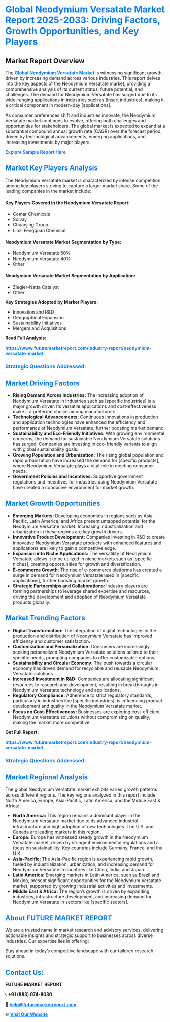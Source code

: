 <h1 style="color: #007BFF;">Global Neodymium Versatate Market Report 2025-2033: Driving Factors, Growth Opportunities, and Key Players</h1>

<section id="overview">
<h2>Market Report Overview</h2>
<p>The <a href="https://www.futuremarketreport.com/industry-report/neodymium-versatate-market" style="color: #007BFF; text-decoration: none;"><strong>Global Neodymium Versatate Market</strong></a> is witnessing significant growth, driven by increasing demand across various industries. This report delves into the key aspects of the Neodymium Versatate market, providing a comprehensive analysis of its current status, future potential, and challenges. The demand for Neodymium Versatate has surged due to its wide-ranging applications in industries such as [insert industries], making it a critical component in modern-day [applications].</p>
<p>As consumer preferences shift and industries innovate, the Neodymium Versatate market continues to evolve, offering both challenges and opportunities for stakeholders. The global market is expected to expand at a substantial compound annual growth rate (CAGR) over the forecast period, driven by technological advancements, emerging applications, and increasing investments by major players.</p>
</section>

<section id="overview">
<p><a href="https://www.futuremarketreport.com/request-sample/reportId=47048" style="color: #007BFF; text-decoration: none;"><strong>Explore Sample Report Here</strong></a></p>
</section>

<section id="key-players">
<h2 style="color: #007BFF;">Market Key Players Analysis</h2>
<p>The Neodymium Versatate market is characterized by intense competition among key players striving to capture a larger market share. Some of the leading companies in the market include:</p>
<h4>Key Players Covered in the Neodymium Versatate Report:</h4>
<ul><li>Comar Chemicals</li><li>Solvay</li><li>Chuanjing Group</li><li>Linzi Fengquan Chemical</li></ul>
<h4>Neodymium Versatate Market Segmentation by Type:</h4>
<ul><li>Neodymium Versatate 50%</li><li>Neodymium Versatate 40%</li><li>Other</li></ul>

<h4>Neodymium Versatate Market Segmentation by Application:</h4>
<ul><li>Ziegler-Natta Catalyst</li><li>Other</li></ul>
<p><strong>Key Strategies Adopted by Market Players:</strong></p>
<ul>
<li>Innovation and R&D</li>
<li>Geographical Expansion</li>
<li>Sustainability Initiatives</li>
<li>Mergers and Acquisitions</li>
</ul>
</section>

<section>
<p><strong>Read Full Analysis: </strong></p><a href="https://www.futuremarketreport.com/industry-report/neodymium-versatate-market" style="color: #007BFF; text-decoration: none;"><strong>https://www.futuremarketreport.com/industry-report/neodymium-versatate-market</strong></a>
<h3 style="color: #007BFF;">Strategic Questions Addressed:</h3>
</section>

<section id="driving-factors">
<h2 style="color: #007BFF;">Market Driving Factors</h2>
<ul>
<li><strong>Rising Demand Across Industries:</strong> The increasing adoption of Neodymium Versatate in industries such as [specific industries] is a major growth driver. Its versatile applications and cost-effectiveness make it a preferred choice among manufacturers.</li>
<li><strong>Technological Advancements:</strong> Continuous innovations in production and application technologies have enhanced the efficiency and performance of Neodymium Versatate, further boosting market demand.</li>
<li><strong>Sustainability and Eco-Friendly Initiatives:</strong> With growing environmental concerns, the demand for sustainable Neodymium Versatate solutions has surged. Companies are investing in eco-friendly variants to align with global sustainability goals.</li>
<li><strong>Growing Population and Urbanization:</strong> The rising global population and rapid urbanization have increased the demand for [specific products], where Neodymium Versatate plays a vital role in meeting consumer needs.</li>
<li><strong>Government Policies and Incentives:</strong> Supportive government regulations and incentives for industries using Neodymium Versatate have created a conducive environment for market growth.</li>
</ul>
</section>

<section id="growth-opportunities">
<h2 style="color: #007BFF;">Market Growth Opportunities</h2>
<ul>
<li><strong>Emerging Markets:</strong> Developing economies in regions such as Asia-Pacific, Latin America, and Africa present untapped potential for the Neodymium Versatate market. Increasing industrialization and urbanization in these regions are key growth drivers.</li>
<li><strong>Innovative Product Development:</strong> Companies investing in R&D to create innovative Neodymium Versatate products with enhanced features and applications are likely to gain a competitive edge.</li>
<li><strong>Expansion into Niche Applications:</strong> The versatility of Neodymium Versatate allows it to be utilized in niche markets such as [specific niches], creating opportunities for growth and diversification.</li>
<li><strong>E-commerce Growth:</strong> The rise of e-commerce platforms has created a surge in demand for Neodymium Versatate used in [specific applications], further boosting market growth.</li>
<li><strong>Strategic Partnerships and Collaborations:</strong> Industry players are forming partnerships to leverage shared expertise and resources, driving the development and adoption of Neodymium Versatate products globally.</li>
</ul>
</section>

<section id="trending-factors">
<h2 style="color: #007BFF;">Market Trending Factors</h2>
<ul>
<li><strong>Digital Transformation:</strong> The integration of digital technologies in the production and distribution of Neodymium Versatate has improved efficiency and customer satisfaction.</li>
<li><strong>Customization and Personalization:</strong> Consumers are increasingly seeking personalized Neodymium Versatate solutions tailored to their specific needs, prompting companies to offer customizable options.</li>
<li><strong>Sustainability and Circular Economy:</strong> The push towards a circular economy has driven demand for recyclable and reusable Neodymium Versatate solutions.</li>
<li><strong>Increased Investment in R&D:</strong> Companies are allocating significant resources to research and development, resulting in breakthroughs in Neodymium Versatate technology and applications.</li>
<li><strong>Regulatory Compliance:</strong> Adherence to strict regulatory standards, particularly in industries like [specific industries], is influencing product development and quality in the Neodymium Versatate market.</li>
<li><strong>Focus on Cost-Effectiveness:</strong> Businesses are exploring cost-efficient Neodymium Versatate solutions without compromising on quality, making the market more competitive.</li>
</ul>
</section>

<section>
<p><strong>Get Full Report: </strong></p><a href="https://www.futuremarketreport.com/industry-report/neodymium-versatate-market" style="color: #007BFF; text-decoration: none;"><strong>https://www.futuremarketreport.com/industry-report/neodymium-versatate-market</strong></a>
<h3 style="color: #007BFF;">Strategic Questions Addressed:</h3>
</section>


<section id="regional-analysis">
<h2 style="color: #007BFF;">Market Regional Analysis</h2>
<p>The global Neodymium Versatate market exhibits varied growth patterns across different regions. The key regions analyzed in this report include North America, Europe, Asia-Pacific, Latin America, and the Middle East & Africa:</p>
<ul>
<li><strong>North America:</strong> This region remains a dominant player in the Neodymium Versatate market due to its advanced industrial infrastructure and high adoption of new technologies. The U.S. and Canada are leading markets in this region.</li>
<li><strong>Europe:</strong> Europe has witnessed steady growth in the Neodymium Versatate market, driven by stringent environmental regulations and a focus on sustainability. Key countries include Germany, France, and the U.K.</li>
<li><strong>Asia-Pacific:</strong> The Asia-Pacific region is experiencing rapid growth, fueled by industrialization, urbanization, and increasing demand for Neodymium Versatate in countries like China, India, and Japan.</li>
<li><strong>Latin America:</strong> Emerging markets in Latin America, such as Brazil and Mexico, present significant opportunities for the Neodymium Versatate market, supported by growing industrial activities and investments.</li>
<li><strong>Middle East & Africa:</strong> The region’s growth is driven by expanding industries, infrastructure development, and increasing demand for Neodymium Versatate in sectors like [specific sectors].</li>
</ul>
</section>

<footer>
<h2 style="color: #007BFF;">About FUTURE MARKET REPORT</h2>
<p>We are a trusted name in market research and advisory services, delivering actionable insights and strategic support to businesses across diverse industries. Our expertise lies in offering:</p>

<p>Stay ahead in today’s competitive landscape with our tailored research solutions.</p>

<h2 style="color: #007BFF;">Contact Us:</h2>
<p><strong>FUTURE MARKET REPORT</strong></p>
<p>📞 <strong>+91 (883) 074-8030</strong></p>
<p>📧 <strong><a href="mailto:help@futuremarketreport.com" style="color: #007BFF;">help@futuremarketreport.com</a></strong></p>
<p>🌐 <strong><a href="https://www.futuremarketreport.com/" style="color: #007BFF;">Visit Our Website</a></strong></p>
</footer>